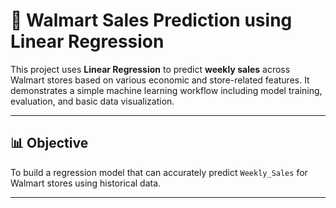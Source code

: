 # 🛒 Walmart Sales Prediction using Linear Regression

This project uses **Linear Regression** to predict **weekly sales** across Walmart stores based on various economic and store-related features. It demonstrates a simple machine learning workflow including model training, evaluation, and basic data visualization.

---

## 📊 Objective

To build a regression model that can accurately predict `Weekly_Sales` for Walmart stores using historical data.

---

